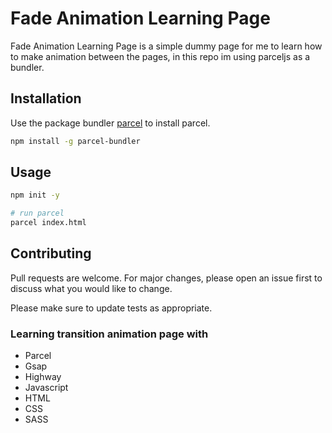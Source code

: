 # Fade Animation Learning Page

Fade Animation Learning Page is a simple dummy page for me to learn how to make animation between the pages, in this repo im using parceljs as a bundler.

## Installation

Use the package bundler [parcel](https://parceljs.org/getting_started.html) to install parcel.

```bash
npm install -g parcel-bundler
```

## Usage

```bash
npm init -y

# run parcel 
parcel index.html
```

## Contributing
Pull requests are welcome. For major changes, please open an issue first to discuss what you would like to change.

Please make sure to update tests as appropriate.
### Learning transition animation page with
- Parcel 
- Gsap
- Highway
- Javascript
- HTML
- CSS
- SASS
